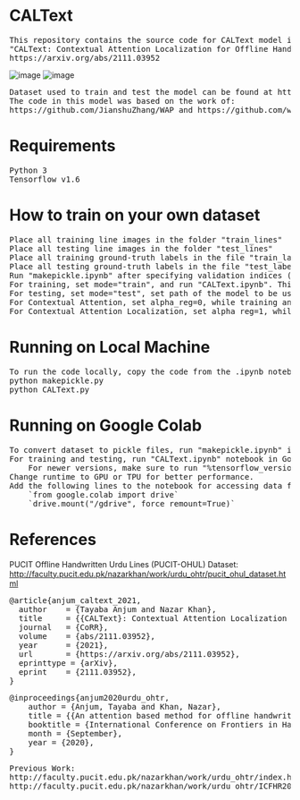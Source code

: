 # CALText
<pre>
This repository contains the source code for CALText model introduced in
"CALText: Contextual Attention Localization for Offline Handwritten Text"
https://arxiv.org/abs/2111.03952
</pre>

![image](https://user-images.githubusercontent.com/46027794/139389185-14b0c864-b740-4063-b350-b30798a6a4ba.png) ![image](https://user-images.githubusercontent.com/46027794/139389407-7e8fb63e-6259-49fa-8cbc-7cfb2de6b969.png)

<pre>
Dataset used to train and test the model can be found at http://faculty.pucit.edu.pk/nazarkhan/work/urdu_ohtr/pucit_ohul_dataset.html
The code in this model was based on the work of:
https://github.com/JianshuZhang/WAP and https://github.com/wwjwhen/Watch-Attend-and-Parse-tensorflow-version.
</pre>

# Requirements
<pre>
Python 3
Tensorflow v1.6
</pre>


# How to train on your own dataset
<pre>
Place all training line images in the folder "train_lines"
Place all testing line images in the folder "test_lines"
Place all training ground-truth labels in the file "train_labels.xlsx"
Place all testing ground-truth labels in the file "test_labels.xlsx"
Run "makepickle.ipynb" after specifying validation indices (if required). This will place all training, testing and validation images and labels in pickle format in the 'data/' folder
For training, set mode="train", and run "CALText.ipynb". This will place the trained model(s) in 'models/' folder.
For testing, set mode="test", set path of the model to be used and run "CALText.ipynb".
For Contextual Attention, set alpha_reg=0, while training and testing.
For Contextual Attention Localization, set alpha_reg=1, while training and testing.
</pre>


# Running on Local Machine
<pre>
To run the code locally, copy the code from the .ipynb notebooks into "makepickle.py" and "CALText.py". Use following commands to run the code files:
python makepickle.py
python CALText.py
</pre>


# Running on Google Colab
<pre>
To convert dataset to pickle files, run "makepickle.ipynb" in Google Colab.
For training and testing, run "CALText.ipynb" notebook in Google Colab.
	For newer versions, make sure to run "%tensorflow_version 1.x" command in the first cell of "CALText.ipynb".
Change runtime to GPU or TPU for better performance.
Add the following lines to the notebook for accessing data from Google Drive:
	`from google.colab import drive`
	`drive.mount("/gdrive", force_remount=True)`
</pre>

# References
PUCIT Offline Handwritten Urdu Lines (PUCIT-OHUL) Dataset: http://faculty.pucit.edu.pk/nazarkhan/work/urdu_ohtr/pucit_ohul_dataset.html
<pre>
@article{anjum_caltext_2021,
  author    = {Tayaba Anjum and Nazar Khan},
  title     = {{CALText}: Contextual Attention Localization for Offline Handwritten Text},
  journal   = {CoRR},
  volume    = {abs/2111.03952},
  year      = {2021},
  url       = {https://arxiv.org/abs/2111.03952},
  eprinttype = {arXiv},
  eprint    = {2111.03952},
}
</pre>

<pre>
@inproceedings{anjum2020urdu_ohtr,
    author = {Anjum, Tayaba and Khan, Nazar},
    title = {{An attention based method for offline handwritten Urdu text recognition}},
    booktitle = {International Conference on Frontiers in Handwriting Recognition (ICFHR)},
    month = {September},
    year = {2020},
}
</pre>

<pre>
Previous Work:
http://faculty.pucit.edu.pk/nazarkhan/work/urdu_ohtr/index.html
http://faculty.pucit.edu.pk/nazarkhan/work/urdu_ohtr/ICFHR2020_manuscript.pdf
</pre>




